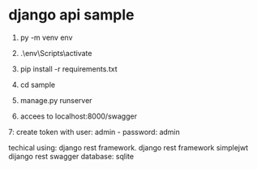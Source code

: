 # django api sample

1. py -m venv env

2. .\env\Scripts\activate

3. pip install -r requirements.txt

4. cd sample

5. manage.py runserver

6. accees to localhost:8000/swagger

7: create token with user: admin - password: admin


techical using:
django rest framework.
django rest framework simplejwt
dijango rest swagger
database: sqlite
